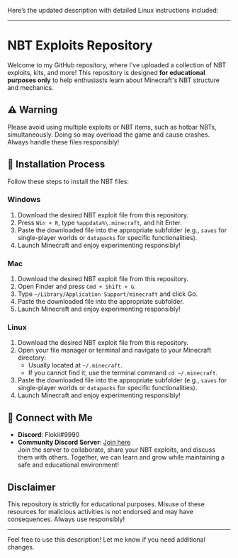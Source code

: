 Here’s the updated description with detailed Linux instructions included:  

---

# NBT Exploits Repository  

Welcome to my GitHub repository, where I’ve uploaded a collection of NBT exploits, kits, and more! This repository is designed **for educational purposes only** to help enthusiasts learn about Minecraft's NBT structure and mechanics.  

## ⚠️ Warning  
Please avoid using multiple exploits or NBT items, such as hotbar NBTs, simultaneously. Doing so may overload the game and cause crashes. Always handle these files responsibly!  

## 🚀 Installation Process  
Follow these steps to install the NBT files:  

### Windows  
1. Download the desired NBT exploit file from this repository.  
2. Press `Win + R`, type `%appdata%\.minecraft`, and hit Enter.  
3. Paste the downloaded file into the appropriate subfolder (e.g., `saves` for single-player worlds or `datapacks` for specific functionalities).  
4. Launch Minecraft and enjoy experimenting responsibly!  

### Mac  
1. Download the desired NBT exploit file from this repository.  
2. Open Finder and press `Cmd + Shift + G`.  
3. Type `~/Library/Application Support/minecraft` and click Go.  
4. Paste the downloaded file into the appropriate subfolder.  
5. Launch Minecraft and enjoy experimenting responsibly!  

### Linux  
1. Download the desired NBT exploit file from this repository.  
2. Open your file manager or terminal and navigate to your Minecraft directory:  
   - Usually located at `~/.minecraft`.  
   - If you cannot find it, use the terminal command `cd ~/.minecraft`.  
3. Paste the downloaded file into the appropriate subfolder (e.g., `saves` for single-player worlds or `datapacks` for specific functionalities).  
4. Launch Minecraft and enjoy experimenting responsibly!  

## 💬 Connect with Me  
- **Discord**: Flokii#9990  
- **Community Discord Server**: [Join here](https://discord.gg/xmHU9ccHCH)  
  Join the server to collaborate, share your NBT exploits, and discuss them with others. Together, we can learn and grow while maintaining a safe and educational environment!  

## Disclaimer  
This repository is strictly for educational purposes. Misuse of these resources for malicious activities is not endorsed and may have consequences. Always use responsibly!  

---  

Feel free to use this description! Let me know if you need additional changes.
